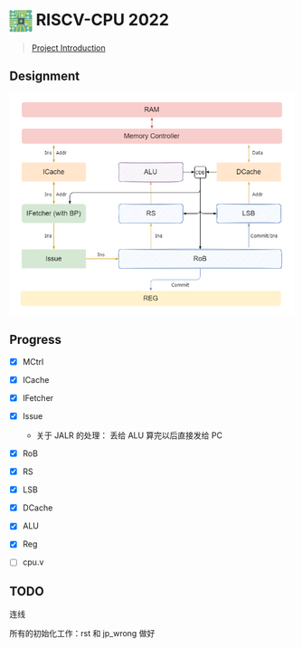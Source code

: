# <img src="/README.assets/cpu.png" width="40" align=center /> RISCV-CPU 2022

> [Project Introduction](https://github.com/ACMClassCourses/RISCV-CPU)

## Designment

![design](/README.assets/designment.png)

## Progress

- [x] MCtrl

- [x] ICache

- [x] IFetcher

- [x] Issue

  - 关于 JALR 的处理： 丢给 ALU 算完以后直接发给 PC

- [x] RoB

- [x] RS

- [x] LSB

- [x] DCache

- [x] ALU

- [x] Reg

- [ ] cpu.v

## TODO

连线

所有的初始化工作：rst 和 jp_wrong 做好